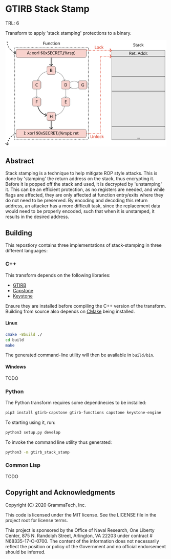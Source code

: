 # GTIRB Stack Stamp

TRL: 6

Transform to apply 'stack stamping' protections to a binary.

![stack-stamp signature graphic.](.stack-stamp.svg)

## Abstract

Stack stamping is a technique to help mitigate ROP style attacks.  This is done
by 'stamping' the return address on the stack, thus encrypting it.  Before it is
popped off the stack and used, it is decrypted by 'unstamping' it.  This can be
an efficient protection, as no registers are needed, and while flags are affected,
they are only affected at function entry/exits where they do not need to be
preserved.  By encoding and decoding this return address, an attacker has a more
difficult task, since the replacement data would need to be properly encoded,
such that when it is unstamped, it results in the desired address.

## Building

This repostiory contains three implementations of stack-stamping in three
different languages:

### C++

This transform depends on the following libraries:

* [GTIRB](https://github.com/grammatech/gtirb)
* [Capstone](https://github.com/aquynh/capstone)
* [Keystone](https://github.com/keystone-engine/keystone)

Ensure they are installed before compiling the C++ version of the transform.
Building from source also depends on [CMake](https://cmake.org) being installed.

#### Linux

```sh
cmake -Bbuild ./
cd build
make
```

The generated command-line utility will then be available in `build/bin`.

#### Windows

TODO

### Python

The Python transform requires some dependnecies to be installed:

```sh
pip3 install gtirb-capstone gtirb-functions capstone keystone-engine
```

To starting using it, run:

```sh
python3 setup.py develop
```

To invoke the command line utility thus generated:

```sh
python3 -m gtirb_stack_stamp
```

### Common Lisp

TODO

## Copyright and Acknowledgments

Copyright (C) 2020 GrammaTech, Inc.

This code is licensed under the MIT license. See the LICENSE file in
the project root for license terms.

This project is sponsored by the Office of Naval Research, One Liberty
Center, 875 N. Randolph Street, Arlington, VA 22203 under contract #
N68335-17-C-0700.  The content of the information does not necessarily
reflect the position or policy of the Government and no official
endorsement should be inferred.
